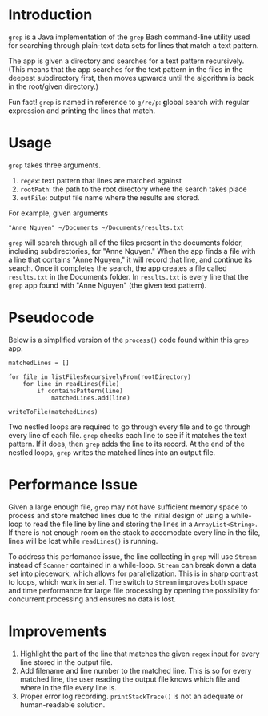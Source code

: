 # Introduction

`grep` is a Java implementation of the `grep` Bash command-line utility used for searching through plain-text data sets for lines that match a text pattern.

The app is given a directory and searches for a text pattern recursively. (This means that the app searches for the text pattern in the files in the deepest subdirectory first, then moves upwards until the algorithm is back in the root/given directory.)

Fun fact! `grep` is named in reference to `g/re/p`: **g**lobal search with **r**egular **e**xpression and **p**rinting the lines that match.

# Usage

`grep` takes three arguments.
1. `regex`: text pattern that lines are matched against
2. `rootPath`: the path to the root directory where the search takes place
3. `outFile`: output file name where the results are stored.

For example, given arguments 

```"Anne Nguyen" ~/Documents ~/Documents/results.txt```

`grep` will search through all of the files present in the documents folder, including subdirectories, for "Anne Nguyen." When the app finds a file with a line that contains "Anne Nguyen," it will record that line, and continue its search. Once it completes the search, the app creates a file called `results.txt` in the Documents folder. In `results.txt` is every line that the `grep` app found with "Anne Nguyen" (the given text pattern).

# Pseudocode
Below is a simplified version of the `process()` code found within this `grep` app.

```
matchedLines = []

for file in listFilesRecursivelyFrom(rootDirectory)
    for line in readLines(file)
        if containsPattern(line)
            matchedLines.add(line)

writeToFile(matchedLines)
```

Two nestled loops are required to go through every file and to go through every line of each file. `grep` checks each line to see if it matches the text pattern. If it does, then `grep` adds the line to its record. At the end of the nestled loops, `grep` writes the matched lines into an output file.

# Performance Issue

Given a large enough file, `grep` may not have sufficient memory space to process and store matched lines due to the initial design of using a while-loop to read the file line by line and storing the lines in a `ArrayList<String>`. If there is not enough room on the stack to accomodate every line in the file, lines will be lost while `readLines()` is running. 

To address this perfomance issue, the line collecting in `grep` will use `Stream` instead of `Scanner` contained in a while-loop. `Stream` can break down a data set into piecework, which allows for parallelization. This is in sharp contrast to loops, which work in serial. The switch to `Stream` improves both space and time performance for large file processing by opening the possibility for concurrent processing and ensures no data is lost. 

# Improvements

1. Highlight the part of the line that matches the given `regex` input for every line stored in the output file.
2. Add filename and line number to the matched line. This is so for every matched line, the user reading the output file knows which file and where in the file every line is.
3. Proper error log recording. `printStackTrace()` is not an adequate or human-readable solution.

